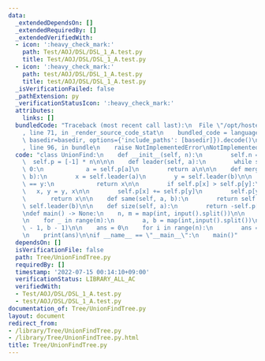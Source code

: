```yaml
---
data:
  _extendedDependsOn: []
  _extendedRequiredBy: []
  _extendedVerifiedWith:
  - icon: ':heavy_check_mark:'
    path: Test/AOJ/DSL/DSL_1_A.test.py
    title: Test/AOJ/DSL/DSL_1_A.test.py
  - icon: ':heavy_check_mark:'
    path: test/AOJ/DSL/DSL_1_A.test.py
    title: test/AOJ/DSL/DSL_1_A.test.py
  _isVerificationFailed: false
  _pathExtension: py
  _verificationStatusIcon: ':heavy_check_mark:'
  attributes:
    links: []
  bundledCode: "Traceback (most recent call last):\n  File \"/opt/hostedtoolcache/Python/3.10.6/x64/lib/python3.10/site-packages/onlinejudge_verify/documentation/build.py\"\
    , line 71, in _render_source_code_stat\n    bundled_code = language.bundle(stat.path,\
    \ basedir=basedir, options={'include_paths': [basedir]}).decode()\n  File \"/opt/hostedtoolcache/Python/3.10.6/x64/lib/python3.10/site-packages/onlinejudge_verify/languages/python.py\"\
    , line 96, in bundle\n    raise NotImplementedError\nNotImplementedError\n"
  code: "class UnionFind:\n    def __init__(self, n):\n        self.n = n\n      \
    \  self.p = [-1] * n\n\n\n    def leader(self, a):\n        while self.p[a] >=\
    \ 0:\n            a = self.p[a]\n        return a\n\n\n    def merge(self, a,\
    \ b):\n        x = self.leader(a)\n        y = self.leader(b)\n\n        if x\
    \ == y:\n            return x\n\n        if self.p[x] > self.p[y]:\n         \
    \   x, y = y, x\n\n        self.p[x] += self.p[y]\n        self.p[y] = x\n\n \
    \       return x\n\n    def same(self, a, b):\n        return self.leader(a) ==\
    \ self.leader(b)\n\n    def size(self, a):\n        return -self.p[self.leader(a)]\n\
    \ndef main() -> None:\n    n, m = map(int, input().split())\n\n    uf = UnionFind(n)\n\
    \n    for _ in range(m):\n        a, b = map(int,input().split())\n        uf.merge(a\
    \ - 1, b - 1)\n\n    ans = 0\n    for i in range(n):\n        ans = max(ans, uf.size(i))\n\
    \n    print(ans)\n\nif __name__ == \"__main__\":\n    main()"
  dependsOn: []
  isVerificationFile: false
  path: Tree/UnionFindTree.py
  requiredBy: []
  timestamp: '2022-07-15 00:14:10+09:00'
  verificationStatus: LIBRARY_ALL_AC
  verifiedWith:
  - Test/AOJ/DSL/DSL_1_A.test.py
  - test/AOJ/DSL/DSL_1_A.test.py
documentation_of: Tree/UnionFindTree.py
layout: document
redirect_from:
- /library/Tree/UnionFindTree.py
- /library/Tree/UnionFindTree.py.html
title: Tree/UnionFindTree.py
---
```

